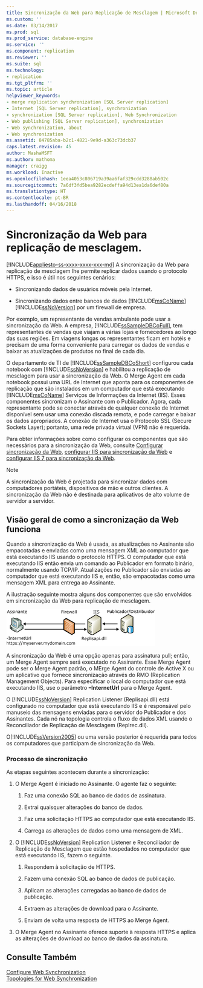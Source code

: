 ```yaml
---
title: Sincronização da Web para Replicação de Mesclagem | Microsoft Docs
ms.custom: ''
ms.date: 03/14/2017
ms.prod: sql
ms.prod_service: database-engine
ms.service: ''
ms.component: replication
ms.reviewer: ''
ms.suite: sql
ms.technology:
- replication
ms.tgt_pltfrm: ''
ms.topic: article
helpviewer_keywords:
- merge replication synchronization [SQL Server replication]
- Internet [SQL Server replication], synchronization
- synchronization [SQL Server replication], Web Synchronization
- Web publishing [SQL Server replication], synchronization
- Web synchronization, about
- Web synchronization
ms.assetid: 84785aba-b2c1-4821-9e9d-a363c73dcb37
caps.latest.revision: 45
author: MashaMSFT
ms.author: mathoma
manager: craigg
ms.workload: Inactive
ms.openlocfilehash: 1eea4053c806719a39aa6faf329cdd3288ab502c
ms.sourcegitcommit: 7a6df3fd5bea9282ecdeffa94d13ea1da6def80a
ms.translationtype: HT
ms.contentlocale: pt-BR
ms.lasthandoff: 04/16/2018
---
```

# <a name="web-synchronization-for-merge-replication"></a>Sincronização da Web para replicação de mesclagem.
[!INCLUDE[appliesto-ss-xxxx-xxxx-xxx-md](../../includes/appliesto-ss-xxxx-xxxx-xxx-md.md)]
  A sincronização da Web para replicação de mesclagem lhe permite replicar dados usando o protocolo HTTPS, e isso é útil nos seguintes cenários:  
  
-   Sincronizando dados de usuários móveis pela Internet.  
  
-   Sincronizando dados entre bancos de dados [!INCLUDE[msCoName](../../includes/msconame-md.md)][!INCLUDE[ssNoVersion](../../includes/ssnoversion-md.md)] por um firewall de empresa.  
  
 Por exemplo, um representante de vendas ambulante pode usar a sincronização da Web. A empresa, [!INCLUDE[ssSampleDBCoFull](../../includes/sssampledbcofull-md.md)], tem representantes de vendas que viajam a várias lojas e fornecedores ao longo das suas regiões. Em viagens longas os representantes ficam em hotéis e precisam de uma forma conveniente para carregar os dados de vendas e baixar as atualizações de produtos no final de cada dia.  
  
 O departamento de TI de [!INCLUDE[ssSampleDBCoShort](../../includes/sssampledbcoshort-md.md)] configurou cada notebook com [!INCLUDE[ssNoVersion](../../includes/ssnoversion-md.md)] e habilitou a replicação de mesclagem para usar a sincronização da Web. O Merge Agent em cada notebook possui uma URL de Internet que aponta para os componentes de replicação que são instalados em um computador que está executando [!INCLUDE[msCoName](../../includes/msconame-md.md)] Serviços de Informações da Internet (IIS). Esses componentes sincronizam o Assinante com o Publicador. Agora, cada representante pode se conectar através de qualquer conexão de Internet disponível sem usar uma conexão discada remota, e pode carregar e baixar os dados apropriados. A conexão de Internet usa o Protocolo SSL (Secure Sockets Layer); portanto, uma rede privada virtual (VPN) não é requerida.  
  
 Para obter informações sobre como configurar os componentes que são necessários para a sincronização da Web, consulte [Configurar sincronização da Web](../../relational-databases/replication/configure-web-synchronization.md), [configurar IIS para sincronização da Web](../../relational-databases/replication/configure-iis-for-web-synchronization.md) e [configurar IIS 7 para sincronização da Web](../../relational-databases/replication/configure-iis-7-for-web-synchronization.md).  
  
> [!NOTE]  
>  A sincronização da Web é projetada para sincronizar dados com computadores portáteis, dispositivos de mão e outros clientes. A sincronização da Web não é destinada para aplicativos de alto volume de servidor a servidor.  
  
## <a name="overview-of-how-web-synchronization-works"></a>Visão geral de como a sincronização da Web funciona  
 Quando a sincronização da Web é usada, as atualizações no Assinante são empacotadas e enviadas como uma mensagem XML ao computador que está executando IIS usando o protocolo HTTPS. O computador que está executando IIS então envia um comando ao Publicador em formato binário, normalmente usando TCP/IP. Atualizações no Publicador são enviadas ao computador que está executando IIS e, então, são empacotadas como uma mensagem XML para entrega ao Assinante.  
  
 A ilustração seguinte mostra alguns dos componentes que são envolvidos em sincronização da Web para replicação de mesclagem.  
  
 ![Fluxo de dados e componentes de sincronização da Web](../../relational-databases/replication/media/web-sync01.gif "Fluxo de dados e componentes de sincronização da Web")  
  
 A sincronização da Web é uma opção apenas para assinatura pull; então, um Merge Agent sempre será executado no Assinante. Esse Merge Agent pode ser o Merge Agent padrão, o MErge Agent do controle de Active X ou um aplicativo que fornece sincronização através do RMO (Replication Management Objects). Para especificar o local do computador que está executando IIS, use o parâmetro **–InternetUrl** para o Merge Agent.  
  
 O [!INCLUDE[ssNoVersion](../../includes/ssnoversion-md.md)] Replication Listener (Replisapi.dll) está configurado no computador que está executando IIS e é responsável pelo manuseio das mensagens enviadas para o servidor do Publicador e dos Assinantes. Cada nó na topologia controla o fluxo de dados XML usando o Reconciliador de Replicação de Mesclagem (Replrec.dll).  
  
 O[!INCLUDE[ssVersion2005](../../includes/ssversion2005-md.md)] ou uma versão posterior é requerida para todos os computadores que participam de sincronização da Web.  
  
### <a name="synchronization-process"></a>Processo de sincronização  
 As etapas seguintes acontecem durante a sincronização:  
  
1.  O Merge Agent é iniciado no Assinante. O agente faz o seguinte:  
  
    1.  Faz uma conexão SQL ao banco de dados de assinatura.  
  
    2.  Extrai quaisquer alterações do banco de dados.  
  
    3.  Faz uma solicitação HTTPS ao computador que está executando IIS.  
  
    4.  Carrega as alterações de dados como uma mensagem de XML.  
  
2.  O [!INCLUDE[ssNoVersion](../../includes/ssnoversion-md.md)] Replication Listener e Reconciliador de Replicação de Mesclagem que estão hospedados no computador que está executando IIS, fazem o seguinte.  
  
    1.  Respondem à solicitação de HTTPS.  
  
    2.  Fazem uma conexão SQL ao banco de dados de publicação.  
  
    3.  Aplicam as alterações carregadas ao banco de dados de publicação.  
  
    4.  Extraem as alterações de download para o Assinante.  
  
    5.  Enviam de volta uma resposta de HTTPS ao Merge Agent.  
  
3.  O Merge Agent no Assinante oferece suporte à resposta HTTPS e aplica as alterações de download ao banco de dados da assinatura.  
  
## <a name="see-also"></a>Consulte Também  
 [Configure Web Synchronization](../../relational-databases/replication/configure-web-synchronization.md)   
 [Topologies for Web Synchronization](../../relational-databases/replication/topologies-for-web-synchronization.md)  
  
  
